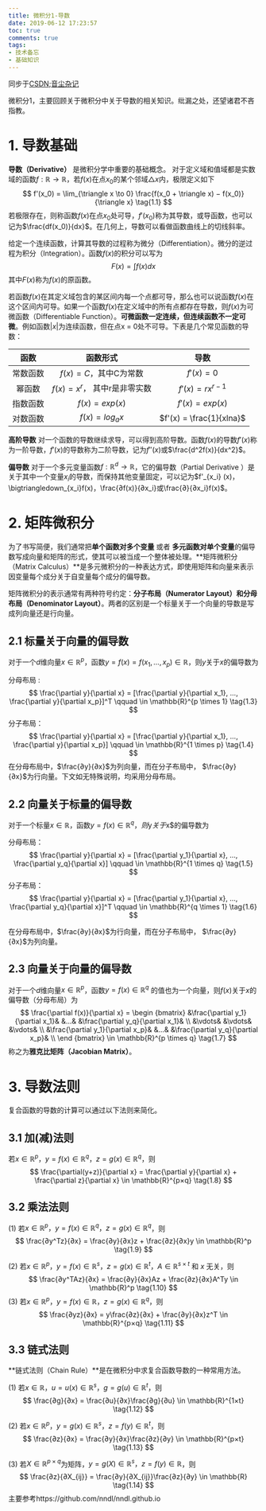 ```yaml
---
title: 微积分1-导数
date: 2019-06-12 17:23:57
toc: true
comments: true
tags:
- 技术备忘
- 基础知识
---
```


同步于[CSDN](https://blog.csdn.net/buracag_mc);[音尘杂记](https://www.runblog.online/)

微积分1，主要回顾关于微积分中关于导数的相关知识。纰漏之处，还望诸君不吝指教。

<!--more-->



# 1. 导数基础

**导数（Derivative）** 是微积分学中重要的基础概念。
对于定义域和值域都是实数域的函数$f : \mathbb{R} \to \mathbb{R}$，若$f(x)$在点$x_0$的某个邻域$\triangle x$内，极限定义如下
$$
f'(x_0) = \lim_{\triangle x \to 0} \frac{f(x_0 + \triangle x) − f(x_0)}{\triangle x} \tag{1.1}
$$
若极限存在，则称函数$f(x)$在点$x_0$处可导，$f′(x_0)$称为其导数，或导函数，也可以记为$\frac{df(x_0)}{dx}$。在几何上，导数可以看做函数曲线上的切线斜率。

给定一个连续函数，计算其导数的过程称为微分（Differentiation）。微分的逆过程为积分（Integration）。函数$f(x)$的积分可以写为
$$
F(x) = \int f(x)dx \tag{1.2}
$$
其中$F(x)$称为$f(x)$的原函数。

若函数$f(x)$在其定义域包含的某区间内每一个点都可导，那么也可以说函数$f(x)$在这个区间内可导。如果一个函数$f(x)$在定义域中的所有点都存在导数，则$f(x)$为可微函数（Differentiable Function）。**可微函数一定连续，但连续函数不一定可微**。例如函数$|x|$为连续函数，但在点x = 0处不可导。下表是几个常见函数的导数：

|   函数   |            函数形式            |           导数           |
| :------: | :----------------------------: | :----------------------: |
| 常数函数 |    $f(x) = C$，其中C为常数     |       $f'(x) = 0$        |
|  幂函数  | $f(x) = x^r$， 其中r是非零实数 |    $f'(x) = rx^{r-1}$    |
| 指数函数 |        $f(x) = exp(x)$         |     $f'(x) = exp(x)$     |
| 对数函数 |        $f(x) = log_ax$         | $f'(x) = \frac{1}{xlna}$ |



**高阶导数** 对一个函数的导数继续求导，可以得到高阶导数。函数$f(x)$的导数$f′(x)$称为一阶导数，$f′(x)$的导数称为二阶导数，记为$f′′(x)$或$\frac{d^2f(x)}{dx^2}$。

**偏导数** 对于一个多元变量函数$f : \mathbb{R}^d \to \mathbb{R}$，它的偏导数（Partial Derivative ）是关于其中一个变量$x_i$的导数，而保持其他变量固定，可以记为$f'_{x_i} (x)，\bigtriangledown_{x_i}f(x)，\frac{∂f(x)}{∂x_i}或\frac{∂}{∂x_i}f(x)$。



# 2. 矩阵微积分

为了书写简便，我们通常把**单个函数对多个变量** 或者 **多元函数对单个变量**的偏导数写成向量和矩阵的形式，使其可以被当成一个整体被处理。**矩阵微积分（Matrix Calculus）**是多元微积分的一种表达方式，即使用矩阵和向量来表示因变量每个成分关于自变量每个成分的偏导数。

矩阵微积分的表示通常有两种符号约定：**分子布局（Numerator Layout）**和**分母布局（Denominator Layout）**。两者的区别是一个标量关于一个向量的导数是写成列向量还是行向量。



## 2.1 标量关于向量的偏导数

对于一个$d$维向量$x \in \mathbb{R}^p$，函数$y = f(x) = f(x_1, ... , x_p) \in \mathbb{R}$，则$y$关于$x$的偏导数为

分母布局 :
$$
\frac{\partial y}{\partial x} = [\frac{\partial y}{\partial x_1}, ..., \frac{\partial y}{\partial x_p}]^T \qquad \in \mathbb{R}^{p \times 1} \tag{1.3}
$$
分子布局：
$$
\frac{\partial y}{\partial x} = [\frac{\partial y}{\partial x_1}, ..., \frac{\partial y}{\partial x_p}] \qquad \in \mathbb{R}^{1 \times p} \tag{1.4}
$$
在分母布局中，$\frac{∂y}{∂x}$为列向量，而在分子布局中， $\frac{∂y}{∂x}$为行向量。下文如无特殊说明，均采用分母布局。

## 2.2 向量关于标量的偏导数

对于一个标量$x \in \mathbb{R}$，函数$y = f(x) \in \mathbb{R}^q，则$y$关于$x$的偏导数为

分母布局：
$$
\frac{\partial y}{\partial x} = [\frac{\partial y_1}{\partial x}, ..., \frac{\partial y_q}{\partial x}] \qquad \in \mathbb{R}^{1 \times q} \tag{1.5}
$$
分子布局：
$$
\frac{\partial y}{\partial x} = [\frac{\partial y_1}{\partial x}, ..., \frac{\partial y_q}{\partial x}]^T \qquad \in \mathbb{R}^{q \times 1} \tag{1.6}
$$

在分母布局中，$\frac{∂y}{∂x}$为行向量，而在分子布局中， $\frac{∂y}{∂x}$为列向量。


## 2.3 向量关于向量的偏导数

对于一个$d$维向量$x \in \mathbb{R}^p$，函数$y = f(x) \in \mathbb{R}^q$ 的值也为一个向量，则$f(x)$关于$x$的偏导数（分母布局）为
$$
\frac{\partial f(x)}{\partial x} = 
\begin {bmatrix}
&\frac{\partial y_1}{\partial x_1}& &...& &\frac{\partial y_q}{\partial x_1}& \\
&\vdots& &\vdots& &\vdots& \\
&\frac{\partial y_1}{\partial x_p}& &...& &\frac{\partial y_q}{\partial x_p}& \\
\end {bmatrix} \in \mathbb{R}^{p \times q} \tag{1.7}
$$
称之为**雅克比矩阵（Jacobian Matrix）**。



# 3. 导数法则

复合函数的导数的计算可以通过以下法则来简化。

## 3.1 加(减)法则

若$x \in \mathbb{R}^p，y = f(x) \in \mathbb{R}^q，z = g(x) \in \mathbb{R}^q$，则
$$
\frac{\partial(y+z)}{\partial x} = \frac{\partial y}{\partial x} + \frac{\partial z}{\partial x} \in \mathbb{R}^{p×q} \tag{1.8}
$$

## 3.2 乘法法则

(1) 若$x \in \mathbb{R}^p，y = f(x) \in \mathbb{R}^q，z = g(x) \in \mathbb{R}^q$，则
$$
\frac{∂y^Tz}{∂x} = \frac{∂y}{∂x}z + \frac{∂z}{∂x}y \in \mathbb{R}^p \tag{1.9}
$$


(2) 若$x \in \mathbb{R}^p，y = f(x) \in \mathbb{R}^s，z = g(x) \in \mathbb{R}^t，A \in \mathbb{R}^{s×t}$ 和 $x$ 无关，则
$$
\frac{∂y^TAz}{∂x} = \frac{∂y}{∂x}Az + \frac{∂z}{∂x}A^Ty \in \mathbb{R}^p \tag{1.10}
$$
(3) 若$x \in \mathbb{R}^p，y = f(x) \in \mathbb{R}，z = g(x) \in \mathbb{R}^q$，则
$$
\frac{∂yz}{∂x} = y\frac{∂z}{∂x} + \frac{∂y}{∂x}z^T \in \mathbb{R}^{p×q} \tag{1.11}
$$

## 3.3 链式法则

**链式法则（Chain Rule）**是在微积分中求复合函数导数的一种常用方法。

(1) 若$x \in \mathbb{R}，u = u(x) \in \mathbb{R}^s，g = g(u) \in \mathbb{R}^t$，则
$$
\frac{∂g}{∂x} = \frac{∂u}{∂x}\frac{∂g}{∂u} \in \mathbb{R}^{1×t} \tag{1.12}
$$


(2) 若$x \in \mathbb{R}^p，y = g(x) \in \mathbb{R}^s，z = f(y) \in \mathbb{R}^t$，则
$$
\frac{∂z}{∂x} = \frac{∂y}{∂x}\frac{∂z}{∂y} \in \mathbb{R}^{p×t} \tag{1.13}
$$


(3) 若$X \in \mathbb{R}^{p×q}$为矩阵，$y = g(X) \in \mathbb{R}^s，z = f(y) \in \mathbb{R}$，则
$$
\frac{∂z}{∂X_{ij}} = \frac{∂y}{∂X_{ij}}\frac{∂z}{∂y} \in \mathbb{R} \tag{1.14}
$$
主要参考https://github.com/nndl/nndl.github.io

